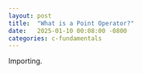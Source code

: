 ```yaml
---
layout: post
title:  "What is a Point Operator?"
date:   2025-01-10 00:08:00 -0800
categories: c-fundamentals
---
```

Importing.